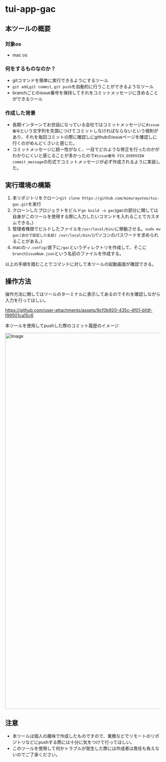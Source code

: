 # tui-app-gac

## 本ツールの概要
### 対象os
- mac os
### 何をするものなのか？
- gitコマンドを簡単に実行できるようにするツール
- `git add`,`git commit`, `git push`を自動的に行うことができるようなツール
- branchごとのissue番号を保持してそれをコミットメッセージに含めることができるツール

### 作成した背景
- 長期インターンでお世話になっている会社ではコミットメッセージに`#issue番号`という文字列を先頭につけてコミットしなければならないという規則があり、それを毎回コミットの際に確認しにgithubのissueページを確認しに行くのがめんどくさいと感じた。
- コミットメッセージに統一性がなく、一目でどのような修正を行ったのかがわかりにくいと感じることが多かったので`#issue番号 FIX_OVERVIEW commit_message`の形式でコミットメッセージが必ず作成されるように実装した。

## 実行環境の構築
1. 本リポジトリをクローン`git clone https://github.com/mimurayutoo/tui-gac.git`を実行
2. クローンしたプロジェクトをビルド`go build -o gac`(gacの部分に関しては自身がこのツールを使用する際に入力したいコマンドを入れることでカスタムできる。)
3. 管理者権限でビルドしたファイルを`/usr/local/bin/`に移動させる。`sudo mv gac(自分で設定した名前) /usr/local/bin/`(パソコンのパスワードを求められることがある。)
4. macの`~/.config/`直下に`/gac`というディレクトリを作成して、そこに`branchIssueNum.json`という名前のファイルを作成する。

以上の手順を踏むことでコマンドに対して本ツールの起動画面が確認できる。

## 操作方法
操作方法に関してはツールのターミナルに表示してあるのでそれを確認しながら入力を行ってほしい。

https://github.com/user-attachments/assets/9cf0b920-435c-4f01-bfdf-f99501ca15c6

本ツールを使用してpushした際のコミット履歴のイメージ

<img width="1216" alt="Image" src="https://github.com/user-attachments/assets/cdc69605-90b2-4b76-b4a4-7a17df60841d" />

## 注意
- 本ツールは個人の趣味で作成したものですので、業務などでリモートのリポジトリなどにpushする際には十分に気をつけて行ってほしい。
- このツールを使用して何かトラブルが発生した際には作成者は責任も負えないのでご了承ください。
